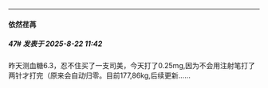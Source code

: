 ﻿
*****

####  依然荏苒  
##### 47#       发表于 2025-8-22 11:42

昨天测血糖6.3，忍不住买了一支司美，今天打了0.25mg,因为不会用注射笔打了两针才打完（原来会自动归零。目前177,86kg,后续更新……

